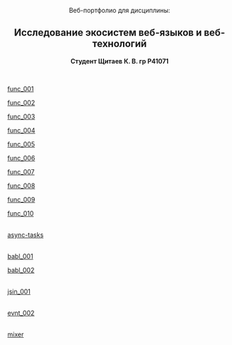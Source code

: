 <p align="center">Веб-портфолио для дисциплины:</p>
<h2 align="center"><b>Исследование экосистем веб-языков и веб-технологий</b></h2>
<p align="center"><b>Студент Щитаев К. В. гр P41071</b></p>
<br>
<p><a href="https://kodaktor.ru/task_func_72313">func_001</a><br>
<p><a href="https://kodaktor.ru/func_8d649">func_002</a><br>
<p><a href="https://kodaktor.ru/func_863d8">func_003</a><br>
<p><a href="https://kodaktor.ru/func_9a9e9">func_004</a><br>
<p><a href="https://kodaktor.ru/func_df38c">func_005</a><br>
<p><a href="https://kodaktor.ru/func_ed47e">func_006</a><br>
<p><a href="https://kodaktor.ru/func_02119">func_007</a><br>
<p><a href="https://kodaktor.ru/func_39b99">func_008</a><br>
<p><a href="https://kodaktor.ru/func_2b77b">func_009</a><br>
<p><a href="https://kodaktor.ru/func_99592">func_010</a><br>
<br>
<p><a href="https://jsfiddle.net/nosf6541/">async-tasks</a><br>
	<br>
	<p><a href="https://kodaktor.ru/babl_0eb20">babl_001</a><br>
	<p><a href="https://kodaktor.ru/bind02032018_25fb1">babl_002</a><br>
	<br>
	<p><a href="https://kodaktor.ru/jsin_c5d38">jsin_001</a><br>
	<br>
	<p><a href="https://kodaktor.ru/=custom_850d4">evnt_002</a><br>
	<br>
	<p><a href="https://jsfiddle.net/dxu0hL2j/">mixer</a><br>
